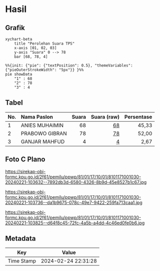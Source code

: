 # Hasil

## Grafik

```mermaid
xychart-beta
    title "Perolehan Suara TPS"
    x-axis [01, 02, 03]
    y-axis "Suara" 0 --> 78
    bar [68, 78, 4]
```

```mermaid
%%{init: {"pie": {"textPosition": 0.5}, "themeVariables": {"pieOuterStrokeWidth": "5px"}} }%%
pie showData
    "1" : 68
    "2" : 78
    "3" : 4
```

## Tabel

| No. | Nama Paslon    | Suara | Suara (raw) | Persentase |
|:--- |:-------------- | -----:| -----------:| ----------:|
| 1   | ANIES MUHAIMIN | 68    | [68][p-1]   | 45,33      |
| 2   | PRABOWO GIBRAN | 78    | [78][p-2]   | 52,00      |
| 3   | GANJAR MAHFUD  | 4     | [4][p-3]    | 2,67       |


[p-1]: https://github.com/gigit-pemilu/pemilu-2024-81-maluku/blob/main/pilpres/hitung-suara/sub/81-maluku/sub/01-maluku-tengah/sub/17-kota-masohi/sub/1001-namaelo/sub/030-tps/sub/paslon-1.txt
[p-2]: https://github.com/gigit-pemilu/pemilu-2024-81-maluku/blob/main/pilpres/hitung-suara/sub/81-maluku/sub/01-maluku-tengah/sub/17-kota-masohi/sub/1001-namaelo/sub/030-tps/sub/paslon-2.txt
[p-3]: https://github.com/gigit-pemilu/pemilu-2024-81-maluku/blob/main/pilpres/hitung-suara/sub/81-maluku/sub/01-maluku-tengah/sub/17-kota-masohi/sub/1001-namaelo/sub/030-tps/sub/paslon-3.txt

## Foto C Plano

https://sirekap-obj-formc.kpu.go.id/2f61/pemilu/ppwp/81/01/17/10/01/8101171001030-20240221-103632--7892db3d-6580-4326-8b9d-45e8527b1c67.jpg

https://sirekap-obj-formc.kpu.go.id/2f61/pemilu/ppwp/81/01/17/10/01/8101171001030-20240221-103736--da1b9675-078c-49e7-9422-259fa713caa1.jpg

https://sirekap-obj-formc.kpu.go.id/2f61/pemilu/ppwp/81/01/17/10/01/8101171001030-20240221-103825--d64f8c45-72fc-4a5b-a4dd-4c46ed0fe0b6.jpg


## Metadata

| Key        | Value               |
| ---------- | ------------------- |
| Time Stamp | 2024-02-24 22:31:28 |



